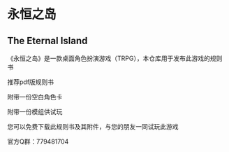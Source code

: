 永恒之岛
==
The Eternal Island
--

《永恒之岛》是一款桌面角色扮演游戏（TRPG），本仓库用于发布此游戏的规则书

推荐pdf版规则书

附带一份空白角色卡

附带一份模组供试玩

您可以免费下载此规则书及其附件，与您的朋友一同试玩此游戏

官方Q群：779481704